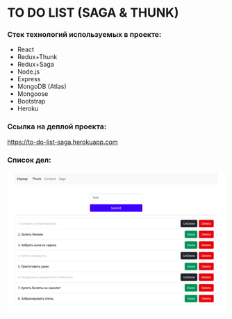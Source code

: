 # TO DO LIST (SAGA & THUNK)

### Стек технологий используемых в проекте:

- React
- Redux+Thunk
- Redux+Saga
- Node.js
- Express
- MongoDB (Atlas)
- Mongoose
- Bootstrap
- Heroku

### Ссылка на деплой проекта:

https://to-do-list-saga.herokuapp.com

### Список дел:

![toDoList](https://github.com/irinatarshinaeva/To_Do_List_Saga/blob/master/client/src/assets/screenshots/toDoList.png 'Список дел')
